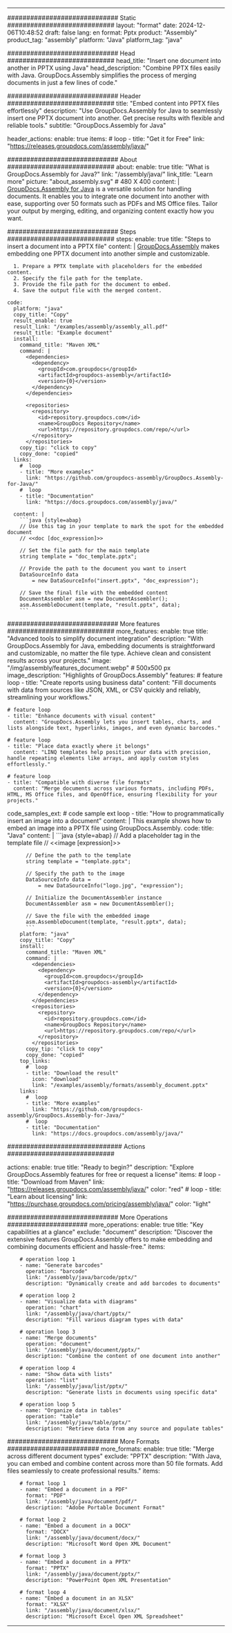 



---
############################# Static ############################
layout: "format"
date:  2024-12-06T10:48:52
draft: false
lang: en
format: Pptx
product: "Assembly"
product_tag: "assembly"
platform: "Java"
platform_tag: "java"

############################# Head ############################
head_title: "Insert one document into another in PPTX using Java"
head_description: "Combine PPTX files easily with Java. GroupDocs.Assembly simplifies the process of merging documents in just a few lines of code."

############################# Header ############################
title: "Embed content into PPTX files effortlessly" 
description: "Use GroupDocs.Assembly for Java to seamlessly insert one PPTX document into another. Get precise results with flexible and reliable tools."
subtitle: "GroupDocs.Assembly for Java" 

header_actions:
  enable: true
  items:
    #  loop
    - title: "Get it for Free"
      link: "https://releases.groupdocs.com/assembly/java/"
      
############################# About ############################
about:
    enable: true
    title: "What is GroupDocs.Assembly for Java?"
    link: "/assembly/java/"
    link_title: "Learn more"
    picture: "about_assembly.svg" # 480 X 400
    content: |
       [GroupDocs.Assembly for Java](/assembly/java/) is a versatile solution for handling documents. It enables you to integrate one document into another with ease, supporting over 50 formats such as PDFs and MS Office files. Tailor your output by merging, editing, and organizing content exactly how you want.

############################# Steps ############################
steps:
    enable: true
    title: "Steps to insert a document into a PPTX file"
    content: |
      [GroupDocs.Assembly](/assembly/java/) makes embedding one PPTX document into another simple and customizable.
      
      1. Prepare a PPTX template with placeholders for the embedded content.
      2. Specify the file path for the template.
      3. Provide the file path for the document to embed.
      4. Save the output file with the merged content.
   
    code:
      platform: "java"
      copy_title: "Copy"
      result_enable: true
      result_link: "/examples/assembly/assembly_all.pdf"
      result_title: "Example document"
      install:
        command_title: "Maven XML"
        command: |
          <dependencies>
            <dependency>
              <groupId>com.groupdocs</groupId>
              <artifactId>groupdocs-assembly</artifactId>
              <version>{0}</version>
            </dependency>
          </dependencies>

          <repositories>
            <repository>
              <id>repository.groupdocs.com</id>
              <name>GroupDocs Repository</name>
              <url>https://repository.groupdocs.com/repo/</url>
            </repository>
          </repositories>
        copy_tip: "click to copy"
        copy_done: "copied"
      links:
        #  loop
        - title: "More examples"
          link: "https://github.com/groupdocs-assembly/GroupDocs.Assembly-for-Java/"
        #  loop
        - title: "Documentation"
          link: "https://docs.groupdocs.com/assembly/java/"
          
      content: |
        ```java {style=abap}
        // Use this tag in your template to mark the spot for the embedded document
        // <<doc [doc_expression]>>

        // Set the file path for the main template
        string template = "doc_template.pptx";

        // Provide the path to the document you want to insert
        DataSourceInfo data 
            = new DataSourceInfo("insert.pptx", "doc_expression");

        // Save the final file with the embedded content
        DocumentAssembler asm = new DocumentAssembler();
        asm.AssembleDocument(template, "result.pptx", data);
        ```           

############################# More features ############################
more_features:
  enable: true
  title: "Advanced tools to simplify document integration"
  description: "With GroupDocs.Assembly for Java, embedding documents is straightforward and customizable, no matter the file type. Achieve clean and consistent results across your projects."
  image: "/img/assembly/features_document.webp" # 500x500 px
  image_description: "Highlights of GroupDocs.Assembly"
  features:
    # feature loop
    - title: "Create reports using business data"
      content: "Fill documents with data from sources like JSON, XML, or CSV quickly and reliably, streamlining your workflows."

    # feature loop
    - title: "Enhance documents with visual content"
      content: "GroupDocs.Assembly lets you insert tables, charts, and lists alongside text, hyperlinks, images, and even dynamic barcodes."

    # feature loop
    - title: "Place data exactly where it belongs"
      content: "LINQ templates help position your data with precision, handle repeating elements like arrays, and apply custom styles effortlessly."

    # feature loop
    - title: "Compatible with diverse file formats"
      content: "Merge documents across various formats, including PDFs, HTML, MS Office files, and OpenOffice, ensuring flexibility for your projects."
      
  code_samples_ext:
    # code sample ext loop
    - title: "How to programmatically insert an image into a document"
      content: |
        This example shows how to embed an image into a PPTX file using GroupDocs.Assembly.
      code:
        title: "Java"
        content: |
          ```java {style=abap}
          // Add a placeholder tag in the template file
          // <<image [expression]>>

          // Define the path to the template
          string template = "template.pptx";

          // Specify the path to the image
          DataSourceInfo data =
              = new DataSourceInfo("logo.jpg", "expression");

          // Initialize the DocumentAssembler instance
          DocumentAssembler asm = new DocumentAssembler();

          // Save the file with the embedded image
          asm.AssembleDocument(template, "result.pptx", data);
          ```
        platform: "java"
        copy_title: "Copy"
        install:
          command_title: "Maven XML"
          command: |
            <dependencies>
              <dependency>
                <groupId>com.groupdocs</groupId>
                <artifactId>groupdocs-assembly</artifactId>
                <version>{0}</version>
              </dependency>
            </dependencies>
            <repositories>
              <repository>
                <id>repository.groupdocs.com</id>
                <name>GroupDocs Repository</name>
                <url>https://repository.groupdocs.com/repo/</url>
              </repository>
            </repositories>
          copy_tip: "click to copy"
          copy_done: "copied"
        top_links:
          #  loop
          - title: "Download the result"
            icon: "download"
            link: "/examples/assembly/formats/assembly_document.pptx"
        links:
          #  loop
          - title: "More examples"
            link: "https://github.com/groupdocs-assembly/GroupDocs.Assembly-for-Java/"
          #  loop
          - title: "Documentation"
            link: "https://docs.groupdocs.com/assembly/java/"
            

            


############################## Actions ############################

actions:
  enable: true
  title: "Ready to begin?"
  description: "Explore GroupDocs.Assembly features for free or request a license"
  items:
    #  loop
    - title: "Download from Maven"
      link: "https://releases.groupdocs.com/assembly/java/"
      color: "red"
        #  loop
    - title: "Learn about licensing"
      link: "https://purchase.groupdocs.com/pricing/assembly/java/"
      color: "light"


############################# More Operations #####################
more_operations:
    enable: true
    title: "Key capabilities at a glance"
    exclude: "document"
    description: "Discover the extensive features GroupDocs.Assembly offers to make embedding and combining documents efficient and hassle-free."
    items: 
          
        # operation loop 1
        - name: "Generate barcodes"
          operation: "barcode"
          link: "/assembly/java/barcode/pptx/"
          description: "Dynamically create and add barcodes to documents"

        # operation loop 2
        - name: "Visualize data with diagrams"
          operation: "chart"
          link: "/assembly/java/chart/pptx/"
          description: "Fill various diagram types with data"

        # operation loop 3
        - name: "Merge documents"
          operation: "document"
          link: "/assembly/java/document/pptx/"
          description: "Combine the content of one document into another"

        # operation loop 4
        - name: "Show data with lists"
          operation: "list"
          link: "/assembly/java/list/pptx/"
          description: "Generate lists in documents using specific data"

        # operation loop 5
        - name: "Organize data in tables"
          operation: "table"
          link: "/assembly/java/table/pptx/"
          description: "Retrieve data from any source and populate tables"
         
          
############################# More Formats ########################
more_formats:
    enable: true
    title: "Merge across different document types"
    exclude: "PPTX"
    description: "With Java, you can embed and combine content across more than 50 file formats. Add files seamlessly to create professional results."
    items: 
          
        # format loop 1
        - name: "Embed a document in a PDF"
          format: "PDF"
          link: "/assembly/java/document/pdf/"
          description: "Adobe Portable Document Format"
          
        # format loop 2
        - name: "Embed a document in a DOCX"
          format: "DOCX"
          link: "/assembly/java/document/docx/"
          description: "Microsoft Word Open XML Document"
          
        # format loop 3
        - name: "Embed a document in a PPTX"
          format: "PPTX"
          link: "/assembly/java/document/pptx/"
          description: "PowerPoint Open XML Presentation"
          
        # format loop 4
        - name: "Embed a document in an XLSX"
          format: "XLSX"
          link: "/assembly/java/document/xlsx/"
          description: "Microsoft Excel Open XML Spreadsheet"


          

---